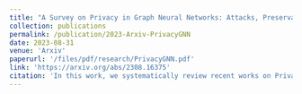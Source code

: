 ```yaml
---
title: "A Survey on Privacy in Graph Neural Networks: Attacks, Preservation, and Applications"
collection: publications
permalink: /publication/2023-Arxiv-PrivacyGNN
date: 2023-08-31
venue: 'Arxiv'
paperurl: '/files/pdf/research/PrivacyGNN.pdf'
link: 'https://arxiv.org/abs/2308.16375'
citation: 'In this work, we systematically review recent works on Privacy of GNNs including adversarial attacks and preservation'
---
```

